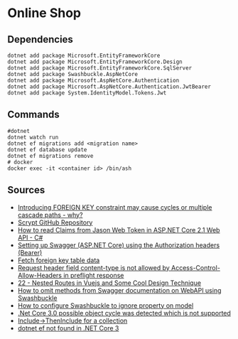 # Online Shop

## Dependencies
```
dotnet add package Microsoft.EntityFrameworkCore
dotnet add package Microsoft.EntityFrameworkCore.Design
dotnet add package Microsoft.EntityFrameworkCore.SqlServer
dotnet add package Swashbuckle.AspNetCore
dotnet add package Microsoft.AspNetCore.Authentication
dotnet add package Microsoft.AspNetCore.Authentication.JwtBearer
dotnet add package System.IdentityModel.Tokens.Jwt
```
## Commands
```
#dotnet
dotnet watch run
dotnet ef migrations add <migration name>
dotnet ef database update
dotnet ef migrations remove
# docker
docker exec -it <container id> /bin/ash
```
## Sources
- [Introducing FOREIGN KEY constraint may cause cycles or multiple cascade paths - why?](https://stackoverflow.com/questions/17127351/introducing-foreign-key-constraint-may-cause-cycles-or-multiple-cascade-paths)
- [Scrypt GitHub Repository](https://github.com/viniciuschiele/scrypt)
- [How to read Claims from Jason Web Token in ASP.NET Core 2.1 Web API - C#](https://www.youtube.com/watch?v=n_w07VeIg_k)
- [Setting up Swagger (ASP.NET Core) using the Authorization headers (Bearer)](https://stackoverflow.com/questions/43447688/setting-up-swagger-asp-net-core-using-the-authorization-headers-bearer)
- [Fetch foreign key table data](https://entityframework.net/knowledge-base/52352970/fetch-foreign-key-table-data)
- [Request header field content-type is not allowed by Access-Control-Allow-Headers in preflight response](https://forums.asp.net/t/2168883.aspx?Request+header+field+content+type+is+not+allowed+by+Access+Control+Allow+Headers+in+preflight+response+)
- [22 - Nested Routes in Vuejs and Some Cool Design Technique](https://www.youtube.com/watch?v=cSOVG_utfn8)
- [How to omit methods from Swagger documentation on WebAPI using Swashbuckle](https://stackoverflow.com/questions/29701573/how-to-omit-methods-from-swagger-documentation-on-webapi-using-swashbuckle)
- [How to configure Swashbuckle to ignore property on model](https://stackoverflow.com/questions/41005730/how-to-configure-swashbuckle-to-ignore-property-on-model)
- [.Net Core 3.0 possible object cycle was detected which is not supported](https://entityframeworkcore.com/knowledge-base/59199593/-net-core-3-0-possible-object-cycle-was-detected-which-is-not-supported)
- [Include->ThenInclude for a collection](https://github.com/dotnet/efcore/issues/6560)
- [dotnet ef not found in .NET Core 3](https://stackoverflow.com/questions/57066856/dotnet-ef-not-found-in-net-core-3)
